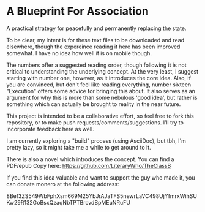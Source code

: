 # A Blueprint For Association
A practical strategy for peacefully and permanently replacing the state.

To be clear, my intent is for these text files to be downloaded and read elsewhere, though the expereince reading it here has been improved somewhat.  I have no idea how well it is on mobile though.

The numbers offer a suggested reading order, though following it is not critical to understanding the underlying concept.  At the very least, I suggest starting with number one, however, as it introduces the core idea.  Also, if you are convinced, but don't feel like reading everything, number sixteen "Execution" offers some advice for bringing this about.  It also serves as an argument for why this is more than some nebulous 'good idea', but rather is something which can actually be brought to reality in the near future.

This project is intended to be a collaborative effort, so feel free to fork this repository, or to make push requests/comments/suggestions.  I’ll try to incorporate feedback here as well.

I am currently exploring a "build" process (using AsciiDoc), but tbh, I'm pretty lazy, so it might take me a while to get around to it.

There is also a novel which introduces the concept.  You can find a PDF/epub Copy here:
https://github.com/LiteraryWho/TheClassB

If you find this idea valuable and want to support the guy who made it, you can donate monero at the following address:

8Bef3ZS549WbFphXsm669M25YbJrAJaTFS5newrLaVC498UjYfmrxWihSUKw29R132GoBsxQzaqNbTPTBrcvdBpMEuNRuFU
